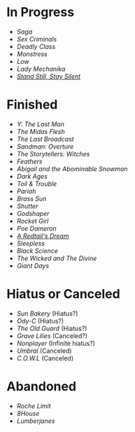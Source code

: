 # In Progress
* _Saga_
* _Sex Criminals_
* _Deadly Class_
* _Monstress_
* _Low_
* _Lady Mechanika_
* [_Stand Still, Stay Silent_](http://sssscomic.com/)

# Finished
* _Y: The Last Man_
* _The Midas Flesh_
* _The Last Broadcast_
* _Sandman: Overture_
* _The Storytellers: Witches_
* _Feathers_
* _Abigail and the Abominable Snowman_
* _Dark Ages_
* _Toil & Trouble_
* _Pariah_
* _Brass Sun_
* _Shutter_
* _Godshaper_
* _Rocket Girl_
* _Poe Dameron_
* [_A Redtail's Dream_](http://www.minnasundberg.fi/comicindex.php)
* _Sleepless_
* _Black Science_
* _The Wicked and The Divine_
* _Giant Days_

# Hiatus or Canceled
* _Sun Bakery_ (Hiatus?)
* _Ody-C_ (Hiatus?)
* _The Old Guard_ (Hiatus?)
* _Grave Lilies_ (Canceled?)
* _Nonplayer_ (Infinite hiatus?)
* _Umbral_ (Canceled)
* _C.O.W.L_ (Canceled)

# Abandoned
* _Roche Limit_
* _8House_
* _Lumberjanes_